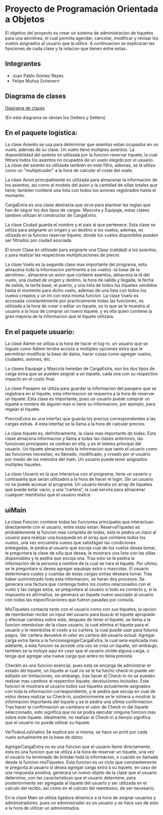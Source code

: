 
# Proyecto de Programación Orientada a Objetos
El objetivo del proyecto es crear un sistema de administracion de tiquetes para una aerolinea,
el cual permita agendar, cancelar, modificar y revisar los vuelos asignados al usuario que la
utilice. A continuacion se explicaran las funciones de cada clase y la relacion que tienen entre
estas.

## Integrantes
- Juan Pablo Gomez Reyes
- Felipe Muñoz Echeverri
  
## Diagrama de clases
[Diagrama de clases](https://app.genmymodel.com/api/projects/_ilWKYCTREe2TQ77rRj9fOQ/diagrams/_ilWKYyTREe2TQ77rRj9fOQ/svg)

(En este diagrama se obvian los Getters y Setters)

## En el paquete logistica:

La clase Asiento se usa para determinar que asientos estan ocupados en un vuelo, además de su clase.
Un vuelo tiene multiples asientos. La disponibilidad del asiento es utilizada por la funcion reservar
tiquete, la cual filtrara todos los asientos no ocupados de un vuelo elegido por el usuario. La clase
del asiento es utilizada tambien en este filtro, ademas, se la utiliza como un "multiplicador" a la hora
de calcular el coste del vuelo.

La clase Avion principalmente es utilizada para almacenar la informacion de los asientos, asi como el
modelo del avion y la cantidad de sillas totales que tiene; tambien contiene una lista con todos los 
aviones registrados hasta el momento.

CargaExtra es una clase abstracta que sirve para plantear las reglas que han de seguir los dos tipos de 
cargas: Mascota y Equipaje, estas clases tambien utilizan el constructor de CargaExtra.

La clase Ciudad guarda el nombre y el pais al que pertenece. Esta clase se utiliza para asignarle un 
origen y un destino a los vuelos, ademas, es utlizada en la funcion reservar tiquete, donde los vuelos
disponibles pueden ser filtrados por ciudad asociada.

El enum Clase es utilizado para asignarle una Clase (calidad) a los asientos, y para realizar las
respectivas multiplicaciones de precio.

La clase Vuelo es la segunda clase mas importante del programa, esta almacena toda la informacion
pertinente a los vuelos -la base de la aerolinea-, almacena un avion que contiene asientos,
almacena la id del vuelo, una ciudad de origen y destino, la hora de salida y llegada, la fecha de
salida, la tarifa base, el puerto, y una lista de todos los tiquetes vendidos hasta el momento para
dicho vuelo, ademas de una lista con todos los vuelos creados y un int con esta misma funcion.
La clase Vuelo es accesada constantemente por practicamente todas las funciones, es utilizada a la hora
de crear o editar un tiquete, es lo que se le muestra al usuario a la hora de comprar un nuevo tiquete,
y es ella quien contiene la gran mayoria de la informacion que el tiquete utilizara.

## En el paquete usuario:

La clase Admin se utiliza a la hora de hacer el log-in, un usuario que se loguee como Admin tendra
acceso a multiples opciones extra que le permitiran modificar la base de datos, hacer cosas como
agregar vuelos, ciudades, aviones, etc.

La clases Equipaje y Mascota heredan de CargaExtra, son los dos tipos de carga extra que se pueden asignar
a un tiquete, cada una con su respectivo impacto en el costo final.

La clase Pasajero se utiliza para guardar la informacion del pasajero que se registrara en el tiquete,
esta informacion se requerira a la hora de reservar un tiquete. Esta clase es importante, pues un
usuario puede comprar un tiquete a nombre de alguien mas si tiene su informacion, por ejemplo, para
regalar el tiquete.

PreciosExtra es una interfaz que guarda los precios correspondientes a las cargas extras. A esta
interfaz se la llama a la hora de calcular precios.

La clase tiquete es, definitivamente, la clase mas importante de todas. Esta clase almacena informacion
y llama a todas las clases anteriores, las funciones principales se centran en ella, y es el interes
principal del usuario. Un tiquete almacena toda la informacion que tanto el usuario como las funciones
necesitan, es llamado, modificado, y creado por el usuario por medio de los metodos del main. Un usuario
puede tener asignados multiples tiquetes.

La clase Usuario es la que interactua con el programa, tiene un usuario y contraseña que
seran utilizados a la hora de hacer el login. Sin un usuario no se puede accesar al programa. Un usuario
tendra un array de tiquetes que puede estar vacio, y una "cartera", la cual servira para almacenar cualquier
reembolso que el usuario realice

## uiMain

La clase Funcion contiene todas las funciones principales que interactuan directamente con el usuario,
entre estas estan:
ReservaTiquetes es probablemente la funcion mas completa de todas, esta le pedira un input al usuario
para realizar una busqueda en el array que contiene todos los vuelos, una vez encuentra vuelos que
satisfagan las condiciones entregadas, le pedira al usuario que escoja cual de los vuelos desea tomar,
le preguntara la clase de silla que desea, le mostrara una lista con las sillas disponisbles y le pedira
que escoja una. Tras esto se le pedira la informacion de la persona a nombre de la cual se hara 
el tiquete. Por ultimo, se le preguntara si desea agregar equipaje extra o mascotas. El usuario
determinara cuales y cuantas de estas cargas extras deseara tomar. Tras haber suministrado toda esta
informacion, se haran dos procesos: Se generara una factura que contenga todos los costos 
relacionados con el vuelo y las cargas extra, se preguntara al usuario si todo es correcto y, 
si la respuesta es afirmativa, se generara un tiquete nuevo asociado al usuario con todas las
especificaciones que fueron pasadas por consola.

MisTiquetes contacta tanto con el usuario como con sus tiquetes, la opcion de reembolsar recibe
un input del usuario para buscar el tiquete apropiado y efectuar cambios sobre este, despues de
tener el tiquete, se llama a la funcion reembolsar de la clase usuario, la cual elimina el 
tiquete para el usuario y le reembolsa el costo a su cartera, la cual puede usar para futuros pagos.
Ver cartera devuelve el valor en cartera del usuario actual.
Agregar carga extra llama a la funcionagregarCargaExtra, la cual sera explicada mas adelante, 
a esta funcion se accede una vez se crea un tiquete, sin embargo, tambien se la incluye aqui en caso
que el usuario olvide alguna carga, o tenga que agregar una nueva carga que antes no tenia prevista

CheckIn es una funcion esencial, pues esta se encarga de administrar el estado del tiquete,
un tiquete al cual no se le ha hecho check-in puede ser editado sin limitaciones, sin embargo,
tras hacer el Check-in no se pueden realizar mas cambios al respectivo tiquete, devoluciones
incluidas. Esta funcion le mostrara al usuario todos sus tiquetes actualmente asignados con toda la
informacion correspondiente, y le pedira que escoja en cual de estos desea realizar su
Check-in, posteriormente se le volvera a mostrar la informacion importante del tiquete y se
le pedira una ultima confirmacion. Tras hacer la confirmacion se cambiara el valor de Check-in
del tiquete seleccionado, esto significa que no se podra ejecutar ninguna funcion mas sobre este tiquete.
Idealmente, no realizar el Check-in a tiempo significa que el usuario no puede utilizar su tiquete.

VerTodosLosVuelos Se explica por si misma, se hace un print por cada vuelo actualmente en la
base de datos.

AgregarCargaExtra no es una funcion que el usuario llame directamente, esta es una funcion que
se utiliza a la hora de reservar un tiquete, una vez el usuario ha terminado de brindar toda la informacion,
o cuando es llamada desde la funcion misTiquetes.
Esta funcion es un ciclo que constantemente le pregunta al usuario si desea agregar carga extra
a su tiquete, en caso de una respuesta positiva, generara un nuevo objeto de la clase que el
usuario determine, con las caracteristicas que el usuario determine, para posteriormente ser agregada
al tiquete del usuario y ser utilizada en el calculo del recibo, asi como en el calculo del reembolso,
de ser necesario.

En la clase Main se utiliza ligadura dinamica a la hora de asignar usuarios y administradores,
pues un administrador es un usuario y se hace uso de esto a la hora de utilizar un administrados.